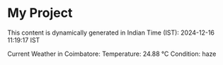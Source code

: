 # My Project

This content is dynamically generated in Indian Time (IST): 2024-12-16 11:19:17 IST


Current Weather in Coimbatore:
Temperature: 24.88 °C
Condition: haze
